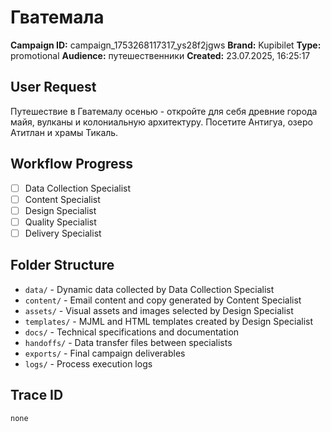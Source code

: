 # Гватемала

**Campaign ID:** campaign_1753268117317_ys28f2jgws
**Brand:** Kupibilet
**Type:** promotional
**Audience:** путешественники
**Created:** 23.07.2025, 16:25:17

## User Request
Путешествие в Гватемалу осенью - откройте для себя древние города майя, вулканы и колониальную архитектуру. Посетите Антигуа, озеро Атитлан и храмы Тикаль.

## Workflow Progress
- [ ] Data Collection Specialist
- [ ] Content Specialist  
- [ ] Design Specialist
- [ ] Quality Specialist
- [ ] Delivery Specialist

## Folder Structure

- `data/` - Dynamic data collected by Data Collection Specialist
- `content/` - Email content and copy generated by Content Specialist
- `assets/` - Visual assets and images selected by Design Specialist
- `templates/` - MJML and HTML templates created by Design Specialist
- `docs/` - Technical specifications and documentation
- `handoffs/` - Data transfer files between specialists
- `exports/` - Final campaign deliverables
- `logs/` - Process execution logs

## Trace ID
`none`

